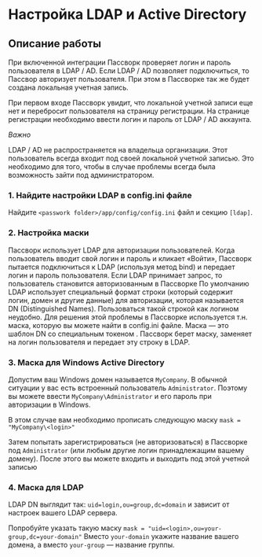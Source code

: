 # Настройка LDAP и Active Directory

## Описание работы 
При включенной интеграции Пассворк проверяет логин и пароль пользователя в LDAP / AD. Если LDAP / AD позволяет подключиться, то Пассвор авторизует пользователя.
При этом в Пассворке так же будет создана локальная учетная запись.

При первом входе Пассворк увидит, что локальной учетной записи еще нет и перебросит пользователя на страницу регистрации.
На странице регистрации необходимо ввести логин и пароль от LDAP / AD аккаунта.

*Важно*

LDAP / AD не распространяется на владельца организации. Этот пользователь всегда входит под своей локальной учетной записью.
Это необходимо для того, чтобы в случае проблемы всегда была возможность зайти под администратором.

### 1. Найдите настройки LDAP в config.ini файле
Найдите `<passwork folder>/app/config/config.ini` файл и секцию `[ldap]`.

### 2. Настройка маски

Пассворк использует LDAP для авторизации пользователей. Когда пользователь вводит свой логин и пароль и кликает «Войти», Пассворк пытается подключиться к LDAP (используя метод bind) и передает логин и пароль пользователя. Если LDAP принимает запрос, то пользователь становится авторизованным в Пассворке
По умолчанию LDAP использует специальный формат строки (который содержит логин, домен и другие данные) для авторизации, которая называется DN (Distinguished Names). Пользоваться такой строкой как логином неудобно. Для решения этой проблемы в Пассворке используется т.н. маска, которую вы можете найти в config.ini файле. Маска — это шаблон DN со специальным токеном <login>. Пассворк берет маску, заменяет <login> на логин пользователя и передает эту строку в LDAP.


### 3. Маска для Windows Active Directory
Допустим ваш Windows домен называется `MyCompany`. В обычной ситуации у вас есть встроенный пользователь `Administrator`. 
Поэтому вы можете ввести `MyCompany\Administrator` и его пароль при авторизации в Windows.

В этом случае вам необходимо прописать следующую маску
`mask = "MyCompany\<login>"`

Затем попытать зарегистрироваться (не авторизоваться) в Пассворке под `Administrator` (или любым другие логин принадлежащим вашему домену).
После этого вы можете входить и выходить под этой учетной записью

### 4. Маска для LDAP
LDAP DN выглядит так: `uid=login,ou=group,dc=domain` и зависит от настроек вашего LDAP сервера.

Попробуйте указать такую маску
`mask = "uid=<login>,ou=your-group,dc=your-domain"`
Вместо `your-domain` укажите название вашего домена, а вместо `your-group` — название группы.




